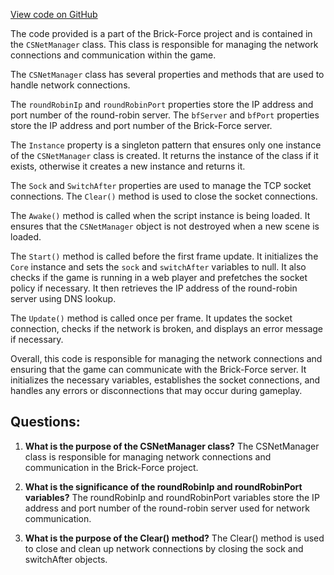 [View code on GitHub](https://github.com/TieHaxJan/Brick-Force/Assembly-CSharp\CSNetManager.cs)

The code provided is a part of the Brick-Force project and is contained in the `CSNetManager` class. This class is responsible for managing the network connections and communication within the game.

The `CSNetManager` class has several properties and methods that are used to handle network connections. 

The `roundRobinIp` and `roundRobinPort` properties store the IP address and port number of the round-robin server. The `bfServer` and `bfPort` properties store the IP address and port number of the Brick-Force server.

The `Instance` property is a singleton pattern that ensures only one instance of the `CSNetManager` class is created. It returns the instance of the class if it exists, otherwise it creates a new instance and returns it.

The `Sock` and `SwitchAfter` properties are used to manage the TCP socket connections. The `Clear()` method is used to close the socket connections.

The `Awake()` method is called when the script instance is being loaded. It ensures that the `CSNetManager` object is not destroyed when a new scene is loaded.

The `Start()` method is called before the first frame update. It initializes the `Core` instance and sets the `sock` and `switchAfter` variables to null. It also checks if the game is running in a web player and prefetches the socket policy if necessary. It then retrieves the IP address of the round-robin server using DNS lookup.

The `Update()` method is called once per frame. It updates the socket connection, checks if the network is broken, and displays an error message if necessary.

Overall, this code is responsible for managing the network connections and ensuring that the game can communicate with the Brick-Force server. It initializes the necessary variables, establishes the socket connections, and handles any errors or disconnections that may occur during gameplay.
## Questions: 
 1. **What is the purpose of the CSNetManager class?**
The CSNetManager class is responsible for managing network connections and communication in the Brick-Force project.

2. **What is the significance of the roundRobinIp and roundRobinPort variables?**
The roundRobinIp and roundRobinPort variables store the IP address and port number of the round-robin server used for network communication.

3. **What is the purpose of the Clear() method?**
The Clear() method is used to close and clean up network connections by closing the sock and switchAfter objects.